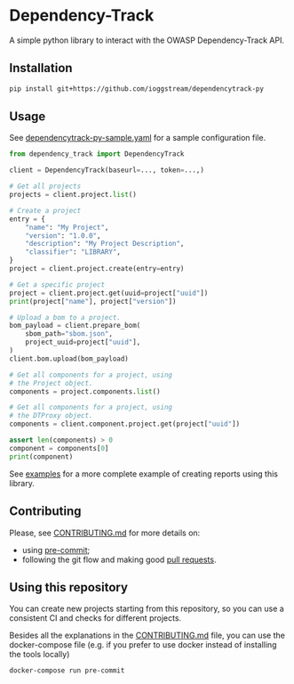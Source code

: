 # Dependency-Track

A simple python library to interact with the OWASP Dependency-Track API.

## Installation

```bash
pip install git+https://github.com/ioggstream/dependencytrack-py
```

## Usage

See [dependencytrack-py-sample.yaml](dependencytrack-py-sample.yaml) for a sample configuration file.

```python
from dependency_track import DependencyTrack

client = DependencyTrack(baseurl=..., token=...,)

# Get all projects
projects = client.project.list()

# Create a project
entry = {
    "name": "My Project",
    "version": "1.0.0",
    "description": "My Project Description",
    "classifier": "LIBRARY",
}
project = client.project.create(entry=entry)

# Get a specific project
project = client.project.get(uuid=project["uuid"])
print(project["name"], project["version"])

# Upload a bom to a project.
bom_payload = client.prepare_bom(
    sbom_path="sbom.json",
    project_uuid=project["uuid"],
)
client.bom.upload(bom_payload)

# Get all components for a project, using
# the Project object.
components = project.components.list()

# Get all components for a project, using
# the DTProxy object.
components = client.component.project.get(project["uuid"])

assert len(components) > 0
component = components[0]
print(component)
```

See [examples](examples/report.py) for a more complete example
of creating reports using this library.

## Contributing

Please, see [CONTRIBUTING.md](CONTRIBUTING.md) for more details on:

- using [pre-commit](CONTRIBUTING.md#pre-commit);
- following the git flow and making good [pull requests](CONTRIBUTING.md#making-a-pr).

## Using this repository

You can create new projects starting from this repository,
so you can use a consistent CI and checks for different projects.

Besides all the explanations in the [CONTRIBUTING.md](CONTRIBUTING.md) file, you can use the docker-compose file
(e.g. if you prefer to use docker instead of installing the tools locally)

```bash
docker-compose run pre-commit
```
